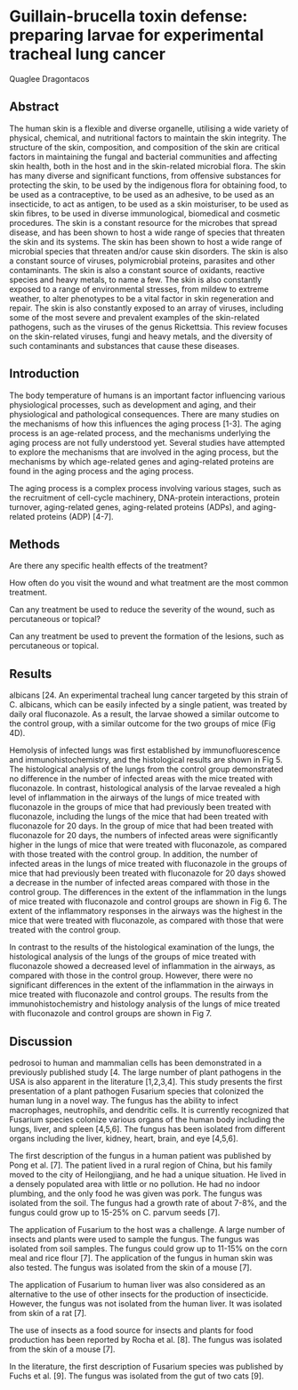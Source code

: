 # Guillain-brucella toxin defense: preparing larvae for experimental tracheal lung cancer
Quaglee Dragontacos


## Abstract
The human skin is a flexible and diverse organelle, utilising a wide variety of physical, chemical, and nutritional factors to maintain the skin integrity. The structure of the skin, composition, and composition of the skin are critical factors in maintaining the fungal and bacterial communities and affecting skin health, both in the host and in the skin-related microbial flora. The skin has many diverse and significant functions, from offensive substances for protecting the skin, to be used by the indigenous flora for obtaining food, to be used as a contraceptive, to be used as an adhesive, to be used as an insecticide, to act as antigen, to be used as a skin moisturiser, to be used as skin fibres, to be used in diverse immunological, biomedical and cosmetic procedures. The skin is a constant resource for the microbes that spread disease, and has been shown to host a wide range of species that threaten the skin and its systems. The skin has been shown to host a wide range of microbial species that threaten and/or cause skin disorders. The skin is also a constant source of viruses, polymicrobial proteins, parasites and other contaminants. The skin is also a constant source of oxidants, reactive species and heavy metals, to name a few. The skin is also constantly exposed to a range of environmental stresses, from mildew to extreme weather, to alter phenotypes to be a vital factor in skin regeneration and repair. The skin is also constantly exposed to an array of viruses, including some of the most severe and prevalent examples of the skin-related pathogens, such as the viruses of the genus Rickettsia. This review focuses on the skin-related viruses, fungi and heavy metals, and the diversity of such contaminants and substances that cause these diseases.


## Introduction
The body temperature of humans is an important factor influencing various physiological processes, such as development and aging, and their physiological and pathological consequences. There are many studies on the mechanisms of how this influences the aging process [1-3]. The aging process is an age-related process, and the mechanisms underlying the aging process are not fully understood yet. Several studies have attempted to explore the mechanisms that are involved in the aging process, but the mechanisms by which age-related genes and aging-related proteins are found in the aging process and the aging process.

The aging process is a complex process involving various stages, such as the recruitment of cell-cycle machinery, DNA-protein interactions, protein turnover, aging-related genes, aging-related proteins (ADPs), and aging-related proteins (ADP) [4-7].


## Methods

Are there any specific health effects of the treatment?

How often do you visit the wound and what treatment are the most common treatment.

Can any treatment be used to reduce the severity of the wound, such as percutaneous or topical?

Can any treatment be used to prevent the formation of the lesions, such as percutaneous or topical.


## Results
albicans [24. An experimental tracheal lung cancer targeted by this strain of C. albicans, which can be easily infected by a single patient, was treated by daily oral fluconazole. As a result, the larvae showed a similar outcome to the control group, with a similar outcome for the two groups of mice (Fig 4D).

Hemolysis of infected lungs was first established by immunofluorescence and immunohistochemistry, and the histological results are shown in Fig 5. The histological analysis of the lungs from the control group demonstrated no difference in the number of infected areas with the mice treated with fluconazole. In contrast, histological analysis of the larvae revealed a high level of inflammation in the airways of the lungs of mice treated with fluconazole in the groups of mice that had previously been treated with fluconazole, including the lungs of the mice that had been treated with fluconazole for 20 days. In the group of mice that had been treated with fluconazole for 20 days, the numbers of infected areas were significantly higher in the lungs of mice that were treated with fluconazole, as compared with those treated with the control group. In addition, the number of infected areas in the lungs of mice treated with fluconazole in the groups of mice that had previously been treated with fluconazole for 20 days showed a decrease in the number of infected areas compared with those in the control group. The differences in the extent of the inflammation in the lungs of mice treated with fluconazole and control groups are shown in Fig 6. The extent of the inflammatory responses in the airways was the highest in the mice that were treated with fluconazole, as compared with those that were treated with the control group.

In contrast to the results of the histological examination of the lungs, the histological analysis of the lungs of the groups of mice treated with fluconazole showed a decreased level of inflammation in the airways, as compared with those in the control group. However, there were no significant differences in the extent of the inflammation in the airways in mice treated with fluconazole and control groups. The results from the immunohistochemistry and histology analysis of the lungs of mice treated with fluconazole and control groups are shown in Fig 7.


## Discussion
pedrosoi to human and mammalian cells has been demonstrated in a previously published study [4. The large number of plant pathogens in the USA is also apparent in the literature [1,2,3,4]. This study presents the first presentation of a plant pathogen Fusarium species that colonized the human lung in a novel way. The fungus has the ability to infect macrophages, neutrophils, and dendritic cells. It is currently recognized that Fusarium species colonize various organs of the human body including the lungs, liver, and spleen [4,5,6]. The fungus has been isolated from different organs including the liver, kidney, heart, brain, and eye [4,5,6].

The first description of the fungus in a human patient was published by Pong et al. [7]. The patient lived in a rural region of China, but his family moved to the city of Heilongjiang, and he had a unique situation. He lived in a densely populated area with little or no pollution. He had no indoor plumbing, and the only food he was given was pork. The fungus was isolated from the soil. The fungus had a growth rate of about 7-8%, and the fungus could grow up to 15-25% on C. parvum seeds [7].

The application of Fusarium to the host was a challenge. A large number of insects and plants were used to sample the fungus. The fungus was isolated from soil samples. The fungus could grow up to 11-15% on the corn meal and rice flour [7]. The application of the fungus in human skin was also tested. The fungus was isolated from the skin of a mouse [7].

The application of Fusarium to human liver was also considered as an alternative to the use of other insects for the production of insecticide. However, the fungus was not isolated from the human liver. It was isolated from skin of a rat [7].

The use of insects as a food source for insects and plants for food production has been reported by Rocha et al. [8]. The fungus was isolated from the skin of a mouse [7].

In the literature, the first description of Fusarium species was published by Fuchs et al. [9]. The fungus was isolated from the gut of two cats [9].
